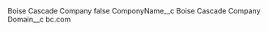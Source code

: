 <?xml version="1.0" encoding="UTF-8"?>
<CustomMetadata xmlns="http://soap.sforce.com/2006/04/metadata" xmlns:xsi="http://www.w3.org/2001/XMLSchema-instance" xmlns:xsd="http://www.w3.org/2001/XMLSchema">
    <label>Boise Cascade Company</label>
    <protected>false</protected>
    <values>
        <field>ComponyName__c</field>
        <value xsi:type="xsd:string">Boise Cascade Company</value>
    </values>
    <values>
        <field>Domain__c</field>
        <value xsi:type="xsd:string">bc.com</value>
    </values>
</CustomMetadata>
